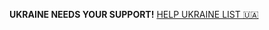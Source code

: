 

 **UKRAINE NEEDS YOUR SUPPORT!** [HELP UKRAINE LIST 🇺🇦](https://helpukrainelist.vercel.app/)


 


 
